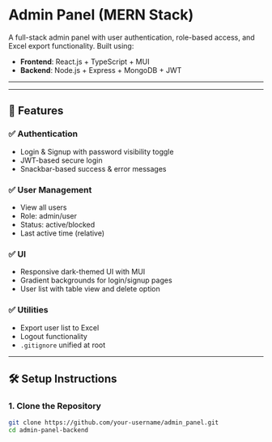 # Admin Panel (MERN Stack)

A full-stack admin panel with user authentication, role-based access, and Excel export functionality. Built using:

- **Frontend**: React.js + TypeScript + MUI
- **Backend**: Node.js + Express + MongoDB + JWT

---


---

## 🚀 Features

### ✅ Authentication
- Login & Signup with password visibility toggle
- JWT-based secure login
- Snackbar-based success & error messages

### ✅ User Management
- View all users
- Role: admin/user
- Status: active/blocked
- Last active time (relative)

### ✅ UI
- Responsive dark-themed UI with MUI
- Gradient backgrounds for login/signup pages
- User list with table view and delete option

### ✅ Utilities
- Export user list to Excel
- Logout functionality
- `.gitignore` unified at root

---

## 🛠️ Setup Instructions

### 1. Clone the Repository

```bash
git clone https://github.com/your-username/admin_panel.git
cd admin-panel-backend
